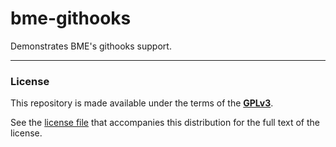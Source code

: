 # bme-githooks
Demonstrates BME's githooks support.

----

### License<a name="license"></a>
This repository is made available under the terms of the **[GPLv3](https://www.gnu.org/licenses/gpl-3.0.html)**.

See the [license file](./LICENSE) that accompanies this distribution for the full text of the license.
